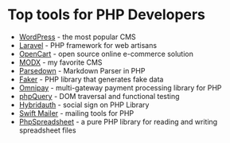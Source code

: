 # Top tools for PHP Developers

- [WordPress](https://github.com/wordpress/wordpress) - the most popular CMS
- [Laravel](https://github.com/laravel/laravel) - PHP framework for web artisans
- [OpenCart](https://github.com/opencart/opencart) - open source online e-commerce solution
- [MODX](https://github.com/modxcms/revolution) - my favorite CMS
- [Parsedown](https://github.com/erusev/parsedown) - Markdown Parser in PHP
- [Faker](https://github.com/fzaninotto/faker) - PHP library that generates fake data
- [Omnipay](https://github.com/thephpleague/omnipay) - multi-gateway payment processing library for PHP
- [phpQuery](https://github.com/punkave/phpquery) - DOM traversal and functional testing
- [Hybridauth](https://github.com/hybridauth/hybridauth) - social sign on PHP Library
- [Swift Mailer](https://github.com/swiftmailer/swiftmailer) - mailing tools for PHP
- [PhpSpreadsheet](https://github.com/PHPOffice/PhpSpreadsheet) - a pure PHP library for reading and writing spreadsheet files 
